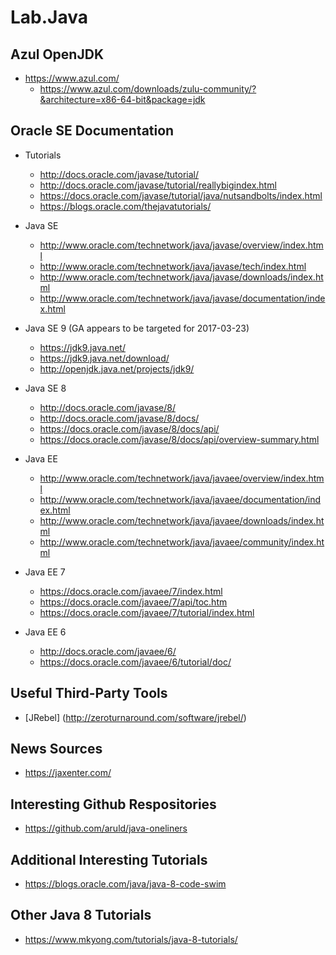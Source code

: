 # Lab.Java

## Azul OpenJDK
- https://www.azul.com/
  + https://www.azul.com/downloads/zulu-community/?&architecture=x86-64-bit&package=jdk


## Oracle SE Documentation
* Tutorials
	* http://docs.oracle.com/javase/tutorial/
	* http://docs.oracle.com/javase/tutorial/reallybigindex.html
    * https://docs.oracle.com/javase/tutorial/java/nutsandbolts/index.html
	* https://blogs.oracle.com/thejavatutorials/
* Java SE
	* http://www.oracle.com/technetwork/java/javase/overview/index.html
	* http://www.oracle.com/technetwork/java/javase/tech/index.html
	* http://www.oracle.com/technetwork/java/javase/downloads/index.html
	* http://www.oracle.com/technetwork/java/javase/documentation/index.html
* Java SE 9 (GA appears to be targeted for 2017-03-23) 
	* https://jdk9.java.net/
	* https://jdk9.java.net/download/
	* http://openjdk.java.net/projects/jdk9/

* Java SE 8
	* http://docs.oracle.com/javase/8/
	* http://docs.oracle.com/javase/8/docs/
	* https://docs.oracle.com/javase/8/docs/api/
    * https://docs.oracle.com/javase/8/docs/api/overview-summary.html
* Java EE 
	* http://www.oracle.com/technetwork/java/javaee/overview/index.html
	* http://www.oracle.com/technetwork/java/javaee/documentation/index.html
	* http://www.oracle.com/technetwork/java/javaee/downloads/index.html
	* http://www.oracle.com/technetwork/java/javaee/community/index.html
* Java EE 7
	* https://docs.oracle.com/javaee/7/index.html
	* https://docs.oracle.com/javaee/7/api/toc.htm
	* https://docs.oracle.com/javaee/7/tutorial/index.html
* Java EE 6
	* http://docs.oracle.com/javaee/6/
	* https://docs.oracle.com/javaee/6/tutorial/doc/


## Useful Third-Party Tools
* [JRebel] (http://zeroturnaround.com/software/jrebel/)


## News Sources
* https://jaxenter.com/


## Interesting Github Respositories
* https://github.com/aruld/java-oneliners


## Additional Interesting Tutorials
* https://blogs.oracle.com/java/java-8-code-swim

## Other Java 8 Tutorials
* https://www.mkyong.com/tutorials/java-8-tutorials/
